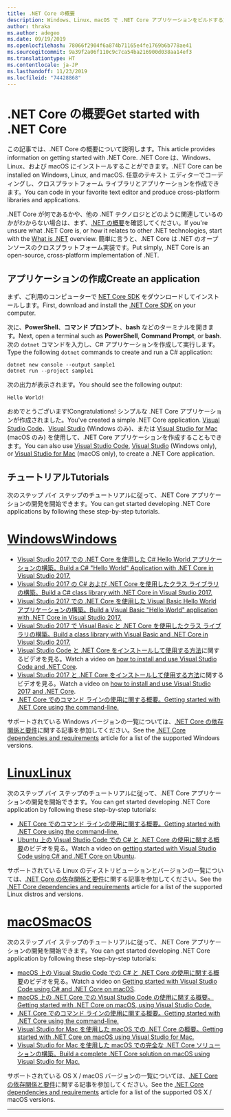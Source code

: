 ```yaml
---
title: .NET Core の概要
description: Windows、Linux、macOS で .NET Core アプリケーションをビルドする方法を学習するためのリソースを示します。
author: thraka
ms.author: adegeo
ms.date: 09/19/2019
ms.openlocfilehash: 78066f2904f6a874b71165e4fe1769b6b778ae41
ms.sourcegitcommit: 9a39f2a06f110c9c7ca54ba216900d038aa14ef3
ms.translationtype: HT
ms.contentlocale: ja-JP
ms.lasthandoff: 11/23/2019
ms.locfileid: "74428868"
---
```

# <a name="get-started-with-net-core"></a><span data-ttu-id="9dbbc-103">.NET Core の概要</span><span class="sxs-lookup"><span data-stu-id="9dbbc-103">Get started with .NET Core</span></span>

<span data-ttu-id="9dbbc-104">この記事では、.NET Core の概要について説明します。</span><span class="sxs-lookup"><span data-stu-id="9dbbc-104">This article provides information on getting started with .NET Core.</span></span> <span data-ttu-id="9dbbc-105">.NET Core は、Windows、Linux、および macOS にインストールすることができます。</span><span class="sxs-lookup"><span data-stu-id="9dbbc-105">.NET Core can be installed on Windows, Linux, and macOS.</span></span> <span data-ttu-id="9dbbc-106">任意のテキスト エディターでコーディングし、クロスプラットフォーム ライブラリとアプリケーションを作成できます。</span><span class="sxs-lookup"><span data-stu-id="9dbbc-106">You can code in your favorite text editor and produce cross-platform libraries and applications.</span></span> 

<span data-ttu-id="9dbbc-107">.NET Core が何であるかや、他の .NET テクノロジとどのように関連しているのかがわからない場合は、まず、[.NET の概要](https://dotnet.microsoft.com/learn/dotnet/what-is-dotnet)を確認してください。</span><span class="sxs-lookup"><span data-stu-id="9dbbc-107">If you're unsure what .NET Core is, or how it relates to other .NET technologies, start with the [What is .NET](https://dotnet.microsoft.com/learn/dotnet/what-is-dotnet) overview.</span></span> <span data-ttu-id="9dbbc-108">簡単に言うと、.NET Core は .NET のオープンソースのクロスプラットフォーム実装です。</span><span class="sxs-lookup"><span data-stu-id="9dbbc-108">Put simply, .NET Core is an open-source, cross-platform implementation of .NET.</span></span>

## <a name="create-an-application"></a><span data-ttu-id="9dbbc-109">アプリケーションの作成</span><span class="sxs-lookup"><span data-stu-id="9dbbc-109">Create an application</span></span>

<span data-ttu-id="9dbbc-110">まず、ご利用のコンピューターで [NET Core SDK](https://dotnet.microsoft.com/download) をダウンロードしてインストールします。</span><span class="sxs-lookup"><span data-stu-id="9dbbc-110">First, download and install the [.NET Core SDK](https://dotnet.microsoft.com/download) on your computer.</span></span>

<span data-ttu-id="9dbbc-111">次に、**PowerShell**、**コマンド プロンプト**、**bash** などのターミナルを開きます。</span><span class="sxs-lookup"><span data-stu-id="9dbbc-111">Next, open a terminal such as **PowerShell**, **Command Prompt**, or **bash**.</span></span> <span data-ttu-id="9dbbc-112">次の `dotnet` コマンドを入力し、C# アプリケーションを作成して実行します。</span><span class="sxs-lookup"><span data-stu-id="9dbbc-112">Type the following `dotnet` commands to create and run a C# application:</span></span>

```dotnetcli
dotnet new console --output sample1
dotnet run --project sample1
```

<span data-ttu-id="9dbbc-113">次の出力が表示されます。</span><span class="sxs-lookup"><span data-stu-id="9dbbc-113">You should see the following output:</span></span>

```console
Hello World!
```

<span data-ttu-id="9dbbc-114">おめでとうございます!</span><span class="sxs-lookup"><span data-stu-id="9dbbc-114">Congratulations!</span></span> <span data-ttu-id="9dbbc-115">シンプルな .NET Core アプリケーションが作成されました。</span><span class="sxs-lookup"><span data-stu-id="9dbbc-115">You've created a simple .NET Core application.</span></span> <span data-ttu-id="9dbbc-116">[Visual Studio Code](tutorials/with-visual-studio-code.md)、[Visual Studio](tutorials/with-visual-studio.md) (Windows のみ)、または [Visual Studio for Mac](tutorials/using-on-mac-vs.md) (macOS のみ) を使用して、.NET Core アプリケーションを作成することもできます。</span><span class="sxs-lookup"><span data-stu-id="9dbbc-116">You can also use [Visual Studio Code](tutorials/with-visual-studio-code.md), [Visual Studio](tutorials/with-visual-studio.md) (Windows only), or [Visual Studio for Mac](tutorials/using-on-mac-vs.md) (macOS only), to create a .NET Core application.</span></span>

## <a name="tutorials"></a><span data-ttu-id="9dbbc-117">チュートリアル</span><span class="sxs-lookup"><span data-stu-id="9dbbc-117">Tutorials</span></span>

<span data-ttu-id="9dbbc-118">次のステップ バイ ステップのチュートリアルに従って、.NET Core アプリケーションの開発を開始できます。</span><span class="sxs-lookup"><span data-stu-id="9dbbc-118">You can get started developing .NET Core applications by following these step-by-step tutorials.</span></span>

<!-- markdownlint-disable MD025 -->

# <a name="windowstabwindows"></a>[<span data-ttu-id="9dbbc-119">Windows</span><span class="sxs-lookup"><span data-stu-id="9dbbc-119">Windows</span></span>](#tab/windows)

- [<span data-ttu-id="9dbbc-120">Visual Studio 2017 での .NET Core を使用した C# Hello World アプリケーションの構築。</span><span class="sxs-lookup"><span data-stu-id="9dbbc-120">Build a C# "Hello World" Application with .NET Core in Visual Studio 2017.</span></span>](./tutorials/with-visual-studio.md)
- [<span data-ttu-id="9dbbc-121">Visual Studio 2017 の C# および .NET Core を使用したクラス ライブラリの構築。</span><span class="sxs-lookup"><span data-stu-id="9dbbc-121">Build a C# class library with .NET Core in Visual Studio 2017.</span></span>](./tutorials/library-with-visual-studio.md)
- [<span data-ttu-id="9dbbc-122">Visual Studio 2017 での .NET Core を使用した Visual Basic Hello World アプリケーションの構築。</span><span class="sxs-lookup"><span data-stu-id="9dbbc-122">Build a Visual Basic "Hello World" application with .NET Core in Visual Studio 2017.</span></span>](./tutorials/vb-with-visual-studio.md)
- [<span data-ttu-id="9dbbc-123">Visual Studio 2017 で Visual Basic と .NET Core を使用したクラス ライブラリの構築。</span><span class="sxs-lookup"><span data-stu-id="9dbbc-123">Build a class library with Visual Basic and .NET Core in Visual Studio 2017.</span></span>](./tutorials/vb-library-with-visual-studio.md)  
- <span data-ttu-id="9dbbc-124">[Visual Studio Code と .NET Core をインストールして使用する方法](https://channel9.msdn.com/Blogs/dotnet/Get-started-with-VS-Code-using-CSharp-and-NET-Core/)に関するビデオを見る。</span><span class="sxs-lookup"><span data-stu-id="9dbbc-124">Watch a video on [how to install and use Visual Studio Code and .NET Core](https://channel9.msdn.com/Blogs/dotnet/Get-started-with-VS-Code-using-CSharp-and-NET-Core/).</span></span>
- <span data-ttu-id="9dbbc-125">[Visual Studio 2017 と .NET Core をインストールして使用する方法](https://channel9.msdn.com/Blogs/dotnet/Get-Started-NET-Core-Visual-Studio-2017/)に関するビデオを見る。</span><span class="sxs-lookup"><span data-stu-id="9dbbc-125">Watch a video on [how to install and use Visual Studio 2017 and .NET Core](https://channel9.msdn.com/Blogs/dotnet/Get-Started-NET-Core-Visual-Studio-2017/).</span></span>
- [<span data-ttu-id="9dbbc-126">.NET Core でのコマンド ラインの使用に関する概要。</span><span class="sxs-lookup"><span data-stu-id="9dbbc-126">Getting started with .NET Core using the command-line.</span></span>](tutorials/using-with-xplat-cli.md)

<span data-ttu-id="9dbbc-127">サポートされている Windows バージョンの一覧については、[.NET Core の依存関係と要件](install/dependencies.md?tabs=netcore30&pivots=os-windows)に関する記事を参加してください。</span><span class="sxs-lookup"><span data-stu-id="9dbbc-127">See the [.NET Core dependencies and requirements](install/dependencies.md?tabs=netcore30&pivots=os-windows) article for a list of the supported Windows versions.</span></span>

# <a name="linuxtablinux"></a>[<span data-ttu-id="9dbbc-128">Linux</span><span class="sxs-lookup"><span data-stu-id="9dbbc-128">Linux</span></span>](#tab/linux)

<span data-ttu-id="9dbbc-129">次のステップ バイ ステップのチュートリアルに従って、.NET Core アプリケーションの開発を開始できます。</span><span class="sxs-lookup"><span data-stu-id="9dbbc-129">You can get started developing .NET Core application by following these step-by-step tutorials:</span></span>

- [<span data-ttu-id="9dbbc-130">.NET Core でのコマンド ラインの使用に関する概要。</span><span class="sxs-lookup"><span data-stu-id="9dbbc-130">Getting started with .NET Core using the command-line.</span></span>](tutorials/using-with-xplat-cli.md)
- <span data-ttu-id="9dbbc-131">[Ubuntu 上の Visual Studio Code での C# と .NET Core の使用に関する概要](https://channel9.msdn.com/Blogs/dotnet/Get-started-with-VS-Code-Csharp-dotnet-Core-Ubuntu)のビデオを見る。</span><span class="sxs-lookup"><span data-stu-id="9dbbc-131">Watch a video on [getting started with Visual Studio Code using C# and .NET Core on Ubuntu](https://channel9.msdn.com/Blogs/dotnet/Get-started-with-VS-Code-Csharp-dotnet-Core-Ubuntu).</span></span>

<span data-ttu-id="9dbbc-132">サポートされている Linux のディストリビューションとバージョンの一覧については、[.NET Core の依存関係と要件](install/dependencies.md?tabs=netcore30&pivots=os-linux)に関する記事を参加してください。</span><span class="sxs-lookup"><span data-stu-id="9dbbc-132">See the [.NET Core dependencies and requirements](install/dependencies.md?tabs=netcore30&pivots=os-linux) article for a list of the supported Linux distros and versions.</span></span>

# <a name="macostabmacos"></a>[<span data-ttu-id="9dbbc-133">macOS</span><span class="sxs-lookup"><span data-stu-id="9dbbc-133">macOS</span></span>](#tab/macos)

<span data-ttu-id="9dbbc-134">次のステップ バイ ステップのチュートリアルに従って、.NET Core アプリケーションの開発を開始できます。</span><span class="sxs-lookup"><span data-stu-id="9dbbc-134">You can get started developing .NET Core application by following these step-by-step tutorials:</span></span>

- <span data-ttu-id="9dbbc-135">[macOS 上の Visual Studio Code での C# と .NET Core の使用に関する概要](https://channel9.msdn.com/Blogs/dotnet/Get-started-VSCode-NET-Core-Mac)のビデオを見る。</span><span class="sxs-lookup"><span data-stu-id="9dbbc-135">Watch a video on [Getting started with Visual Studio Code using C# and .NET Core on macOS](https://channel9.msdn.com/Blogs/dotnet/Get-started-VSCode-NET-Core-Mac).</span></span>
- [<span data-ttu-id="9dbbc-136">macOS 上の .NET Core での Visual Studio Code の使用に関する概要。</span><span class="sxs-lookup"><span data-stu-id="9dbbc-136">Getting started with .NET Core on macOS, using Visual Studio Code.</span></span>](tutorials/using-on-macos.md)
- [<span data-ttu-id="9dbbc-137">.NET Core でのコマンド ラインの使用に関する概要。</span><span class="sxs-lookup"><span data-stu-id="9dbbc-137">Getting started with .NET Core using the command-line.</span></span>](tutorials/using-with-xplat-cli.md)
- [<span data-ttu-id="9dbbc-138">Visual Studio for Mac を使用した macOS での .NET Core の概要。</span><span class="sxs-lookup"><span data-stu-id="9dbbc-138">Getting started with .NET Core on macOS using Visual Studio for Mac.</span></span>](tutorials/using-on-mac-vs.md)
- [<span data-ttu-id="9dbbc-139">Visual Studio for Mac を使用した macOS での完全な .NET Core ソリューションの構築。</span><span class="sxs-lookup"><span data-stu-id="9dbbc-139">Build a complete .NET Core solution on macOS using Visual Studio for Mac.</span></span>](tutorials/using-on-mac-vs-full-solution.md)

<span data-ttu-id="9dbbc-140">サポートされている OS X / macOS バージョンの一覧については、[.NET Core の依存関係と要件](install/dependencies.md?tabs=netcore30&pivots=os-macos)に関する記事を参加してください。</span><span class="sxs-lookup"><span data-stu-id="9dbbc-140">See the [.NET Core dependencies and requirements](install/dependencies.md?tabs=netcore30&pivots=os-macos) article for a list of the supported OS X / macOS versions.</span></span>

---
